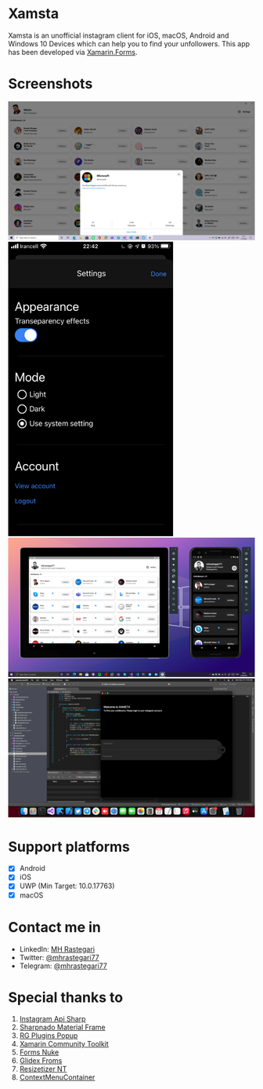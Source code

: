 # Xamsta
Xamsta is an unofficial instagram client for iOS, macOS, Android and Windows 10 Devices which can help you to find your unfollowers.
This app has been developed via [Xamarin.Forms][8].

# Screenshots
<div>
  <img width="800px" src='Images/UWP.png'>
  <img height="600px" src='Images/SE2020.PNG'>
  <img width="800px" src='Images/Android.png'>
  <img width="800px" src='Images/macOS.png'>
</div>

# Support platforms
- [x] Android
- [x] iOS
- [x] UWP (Min Target: 10.0.17763)
- [x] macOS

# Contact me in
* LinkedIn: [MH Rastegari][10]
* Twitter: [@mhrastegari77][11]
* Telegram: [@mhrastegari77][12]

# Special thanks to
1. [Instagram Api Sharp][1]
2. [Sharpnado Material Frame][2]
3. [RG Plugins Popup][3]
4. [Xamarin Community Toolkit][4]
5. [Forms Nuke][5]
6. [Glidex Froms][6]
7. [Resizetizer NT][7]
8. [ContextMenuContainer][9]

 [1]: https://github.com/ramtinak/InstagramApiSharp/
 [2]: https://github.com/roubachof/Sharpnado.MaterialFrame
 [3]: https://github.com/rotorgames/Rg.Plugins.Popup
 [4]: https://github.com/xamarin/XamarinCommunityToolkit
 [5]: https://github.com/roubachof/Xamarin.Forms.Nuke
 [6]: https://github.com/jonathanpeppers/glidex/
 [7]: https://github.com/redth/Resizetizer
 [8]: https://github.com/xamarin/Xamarin.Forms/
 [9]: https://github.com/anpin/ContextMenuContainer
 [10]: https://www.linkedin.com/in/mhrastegari77/
 [11]: https://twitter.com/mhrastegari77
 [12]: https://telegram.me/mhrastegari77
